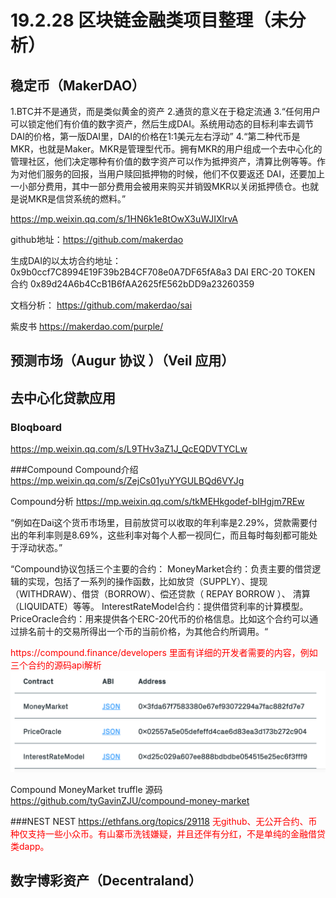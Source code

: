 # 19.2.28 区块链金融类项目整理（未分析）

## 稳定币（MakerDAO）
1.BTC并不是通货，而是类似黄金的资产
2.通货的意义在于稳定流通
3.“任何用户可以锁定他们有价值的数字资产，然后生成DAI。系统用动态的目标利率去调节DAI的价格，第一版DAI里，DAI的价格在1:1美元左右浮动”
4.“第二种代币是MKR，也就是Maker。MKR是管理型代币。拥有MKR的用户组成一个去中心化的管理社区，他们决定哪种有价值的数字资产可以作为抵押资产，清算比例等等。作为对他们服务的回报，当用户赎回抵押物的时候，他们不仅要返还 DAI，还要加上一小部分费用，其中一部分费用会被用来购买并销毁MKR以关闭抵押债仓。也就是说MKR是信贷系统的燃料。”

https://mp.weixin.qq.com/s/1HN6k1e8tOwX3uWJIXlrvA

github地址：https://github.com/makerdao

生成DAI的以太坊合约地址：
0x9b0ccf7C8994E19F39b2B4CF708e0A7DF65fA8a3
DAI ERC-20 TOKEN 合约
0x89d24A6b4CcB1B6fAA2625fE562bDD9a23260359

文档分析：
https://github.com/makerdao/sai

紫皮书 
https://makerdao.com/purple/


## 预测市场（Augur 协议 ）（Veil 应用）
## 去中心化贷款应用


### Bloqboard
https://mp.weixin.qq.com/s/L9THv3aZ1J_QcEQDVTYCLw

###Compound
Compound介绍
https://mp.weixin.qq.com/s/ZejCs01yuYYGULBQd6VYJg

Compound分析
https://mp.weixin.qq.com/s/tkMEHkgodef-bIHgjm7REw

“例如在Dai这个货币市场里，目前放贷可以收取的年利率是2.29%，贷款需要付出的年利率则是8.69%，这些利率对每个人都一视同仁，而且每时每刻都可能处于浮动状态。”

“Compound协议包括三个主要的合约：
MoneyMarket合约：负责主要的借贷逻辑的实现，包括了一系列的操作函数，比如放贷（SUPPLY）、提现（WITHDRAW）、借贷（BORROW）、偿还贷款（ REPAY BORROW ）、 清算（LIQUIDATE）等等。
InterestRateModel合约：提供借贷利率的计算模型。
PriceOracle合约：用来提供各个ERC-20代币的价格信息。比如这个合约可以通过排名前十的交易所得出一个币的当前价格，为其他合约所调用。“




<font color=#FF0000> 
https://compound.finance/developers 
里面有详细的开发者需要的内容，例如三个合约的源码api解析
 </font> 
 <img src="photo/1.png" />


Compound MoneyMarket truffle 源码
https://github.com/tyGavinZJU/compound-money-market

###NEST
NEST
https://ethfans.org/topics/29118
<font color=#FF0000>
无github、无公开合约、币种仅支持一些小众币。有山寨币洗钱嫌疑，并且还伴有分红，不是单纯的金融借贷类dapp。
</font> 

## 数字博彩资产（Decentraland）



